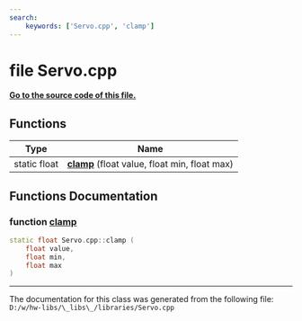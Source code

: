 ```yaml
---
search:
    keywords: ['Servo.cpp', 'clamp']
---
```


# file Servo.cpp

**[Go to the source code of this file.](_servo_8cpp_source.md)**
## Functions

|Type|Name|
|-----|-----|
|static float|[**clamp**](_servo_8cpp.md#1a3677975a17489e728e5be5d03a864bab) (float value, float min, float max) |


## Functions Documentation

### function <a id="1a3677975a17489e728e5be5d03a864bab" href="#1a3677975a17489e728e5be5d03a864bab">clamp</a>

```cpp
static float Servo.cpp::clamp (
    float value,
    float min,
    float max
)
```





----------------------------------------
The documentation for this class was generated from the following file: `D:/w/hw-libs/\_libs\_/libraries/Servo.cpp`

